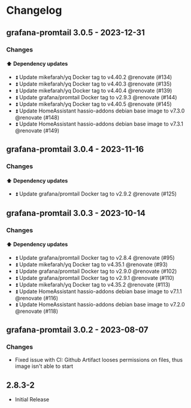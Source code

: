 # Changelog

## grafana-promtail 3.0.5 - 2023-12-31

### Changes

#### ⬆️ Dependency updates

- ⏫ Update mikefarah/yq Docker tag to v4.40.2 @renovate (#134)
- ⏫ Update mikefarah/yq Docker tag to v4.40.3 @renovate (#135)
- ⏫ Update mikefarah/yq Docker tag to v4.40.4 @renovate (#139)
- ⏫ Update grafana/promtail Docker tag to v2.9.3 @renovate (#144)
- ⏫ Update mikefarah/yq Docker tag to v4.40.5 @renovate (#145)
- ⏫ Update HomeAssistant hassio-addons debian base image to v7.3.0 @renovate (#148)
- ⏫ Update HomeAssistant hassio-addons debian base image to v7.3.1 @renovate (#149)

## grafana-promtail 3.0.4 - 2023-11-16

### Changes

#### ⬆️ Dependency updates

- ⏫ Update grafana/promtail Docker tag to v2.9.2 @renovate (#125)

## grafana-promtail 3.0.3 - 2023-10-14

### Changes

#### ⬆️ Dependency updates

- ⏫ Update grafana/promtail Docker tag to v2.8.4 @renovate (#95)
- ⏫ Update mikefarah/yq Docker tag to v4.35.1 @renovate (#93)
- ⏫ Update grafana/promtail Docker tag to v2.9.0 @renovate (#102)
- ⏫ Update grafana/promtail Docker tag to v2.9.1 @renovate (#110)
- ⏫ Update mikefarah/yq Docker tag to v4.35.2 @renovate (#113)
- ⏫ Update HomeAssistant hassio-addons debian base image to v7.1.1 @renovate (#116)
- ⏫ Update HomeAssistant hassio-addons debian base image to v7.2.0 @renovate (#118)

## grafana-promtail 3.0.2 - 2023-08-07

### Changes

- Fixed issue with CI: Github Artifact looses permissions on files, thus image isn't able to start

## 2.8.3-2

- Initial Release
